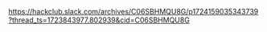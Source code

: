 https://hackclub.slack.com/archives/C06SBHMQU8G/p1724159035343739?thread_ts=1723843977.802939&cid=C06SBHMQU8G
